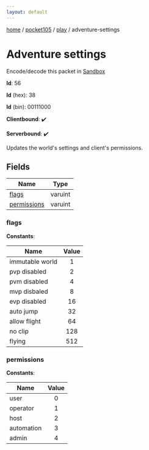 ```yaml
---
layout: default
---
```


[home](/)  /  [pocket105](/protocol/pocket105)  /  [play](/protocol/pocket105/play)  /  adventure-settings

# Adventure settings

Encode/decode this packet in [Sandbox](../../../sandbox/pocket105#play.adventure_settings)

**Id**: 56

**Id** (hex): 38

**Id** (bin): 00111000

**Clientbound**: ✔️

**Serverbound**: ✔️

Updates the world's settings and client's permissions.

## Fields

Name | Type
---|---
[flags](#flags) | varuint
[permissions](#permissions) | varuint

### flags

**Constants**:

Name | Value
---|:---:
immutable world | 1
pvp disabled | 2
pvm disabled | 4
mvp disbaled | 8
evp disabled | 16
auto jump | 32
allow flight | 64
no clip | 128
flying | 512

### permissions

**Constants**:

Name | Value
---|:---:
user | 0
operator | 1
host | 2
automation | 3
admin | 4
